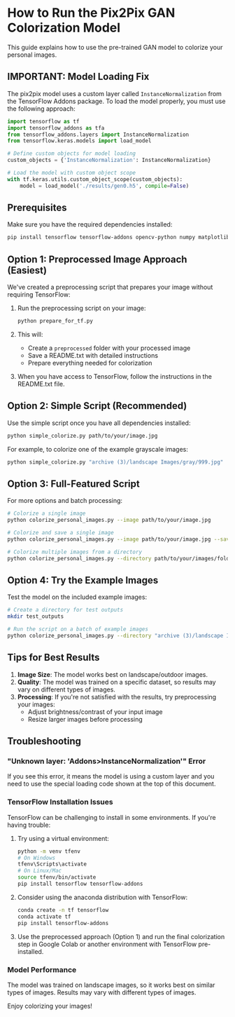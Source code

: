 # How to Run the Pix2Pix GAN Colorization Model

This guide explains how to use the pre-trained GAN model to colorize your personal images.

## IMPORTANT: Model Loading Fix

The pix2pix model uses a custom layer called `InstanceNormalization` from the TensorFlow Addons package. To load the model properly, you must use the following approach:

```python
import tensorflow as tf
import tensorflow_addons as tfa
from tensorflow_addons.layers import InstanceNormalization
from tensorflow.keras.models import load_model

# Define custom objects for model loading
custom_objects = {'InstanceNormalization': InstanceNormalization}

# Load the model with custom object scope
with tf.keras.utils.custom_object_scope(custom_objects):
    model = load_model('./results/gen0.h5', compile=False)
```

## Prerequisites

Make sure you have the required dependencies installed:

```bash
pip install tensorflow tensorflow-addons opencv-python numpy matplotlib pillow
```

## Option 1: Preprocessed Image Approach (Easiest)

We've created a preprocessing script that prepares your image without requiring TensorFlow:

1. Run the preprocessing script on your image:
   ```bash
   python prepare_for_tf.py
   ```

2. This will:
   - Create a `preprocessed` folder with your processed image
   - Save a README.txt with detailed instructions
   - Prepare everything needed for colorization

3. When you have access to TensorFlow, follow the instructions in the README.txt file.

## Option 2: Simple Script (Recommended)

Use the simple script once you have all dependencies installed:

```bash
python simple_colorize.py path/to/your/image.jpg
```

For example, to colorize one of the example grayscale images:

```bash
python simple_colorize.py "archive (3)/landscape Images/gray/999.jpg"
```

## Option 3: Full-Featured Script

For more options and batch processing:

```bash
# Colorize a single image
python colorize_personal_images.py --image path/to/your/image.jpg

# Colorize and save a single image
python colorize_personal_images.py --image path/to/your/image.jpg --save

# Colorize multiple images from a directory
python colorize_personal_images.py --directory path/to/your/images/folder --save
```

## Option 4: Try the Example Images

Test the model on the included example images:

```bash
# Create a directory for test outputs
mkdir test_outputs

# Run the script on a batch of example images
python colorize_personal_images.py --directory "archive (3)/landscape Images/gray" --save --output_dir test_outputs
```

## Tips for Best Results

1. **Image Size**: The model works best on landscape/outdoor images.
2. **Quality**: The model was trained on a specific dataset, so results may vary on different types of images.
3. **Processing**: If you're not satisfied with the results, try preprocessing your images:
   - Adjust brightness/contrast of your input image
   - Resize larger images before processing

## Troubleshooting

### "Unknown layer: 'Addons>InstanceNormalization'" Error

If you see this error, it means the model is using a custom layer and you need to use the special loading code shown at the top of this document.

### TensorFlow Installation Issues

TensorFlow can be challenging to install in some environments. If you're having trouble:

1. Try using a virtual environment:
   ```bash
   python -m venv tfenv
   # On Windows
   tfenv\Scripts\activate
   # On Linux/Mac
   source tfenv/bin/activate
   pip install tensorflow tensorflow-addons
   ```

2. Consider using the anaconda distribution with TensorFlow:
   ```bash
   conda create -n tf tensorflow
   conda activate tf
   pip install tensorflow-addons
   ```

3. Use the preprocessed approach (Option 1) and run the final colorization step in Google Colab or another environment with TensorFlow pre-installed.

### Model Performance

The model was trained on landscape images, so it works best on similar types of images. Results may vary with different types of images.

Enjoy colorizing your images! 